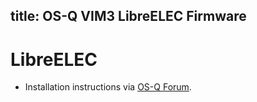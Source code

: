 title: OS-Q VIM3 LibreELEC Firmware
---

# LibreELEC
* Installation instructions via [OS-Q Forum](https://forum.OS-Q.com/t/how-to-install-libreelec-on-vim3/4527).
